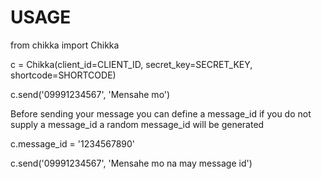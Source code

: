USAGE
======

from chikka import Chikka

c = Chikka(client_id=CLIENT_ID, secret_key=SECRET_KEY, shortcode=SHORTCODE)

c.send('09991234567', 'Mensahe mo')


Before sending your message you can define a message_id
if you do not supply a message_id a random message_id will
be generated 

c.message_id = '1234567890'

c.send('09991234567', 'Mensahe mo na may message id')



